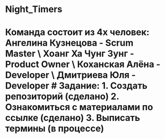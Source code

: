 # Night_Timers
# Команда состоит из 4х человек: Ангелина Кузнецова - Scrum Master \ Хоанг Ха Чунг Зунг - Product Owner \ Коханская Алёна - Developer \ Дмитриева Юля - Developer # Задание: 1. Создать репозиторий (сделано) 2. Ознакомиться с материалами по ссылке (сделано) 3. Выписать термины (в процессе)
